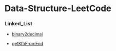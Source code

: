 # Data-Structure-LeetCode

### Linked_List

+ [binary2decimal](https://github.com/justforfunmy/Data-Structure-LeetCode/blob/master/linked_list/binary2decimal.md)

+ [getKthFromEnd](https://github.com/justforfunmy/Data-Structure-LeetCode/blob/master/linked_list/getKthFromEnd.md)